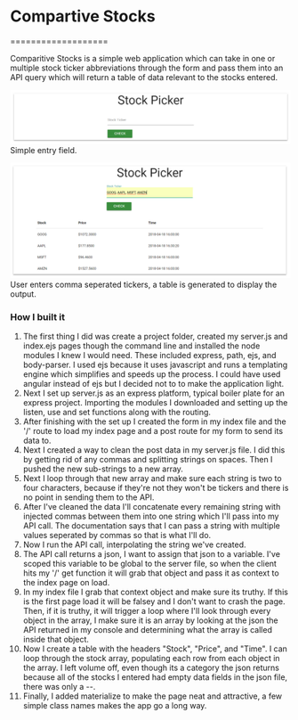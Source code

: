 # Compartive Stocks
===================

Comparitive Stocks is a simple web application which can take in one or multiple stock ticker abbreviations through the form and pass them into an API query which will return a table of data relevant to the stocks entered.

![alt text](./example.jpg "App Example")
Simple entry field.

![alt text](./outputExample.jpg "Output Example")
User enters comma seperated tickers, a table is generated to display the output. 

### How I built it

1.  The first thing I did was create a project folder, created my server.js and index.ejs pages though the command line and installed the node modules I knew I would need. These included express, path, ejs, and body-parser. I used ejs because it uses javascript and runs a templating engine which simplifies and speeds up the process. I could have used angular instead of ejs but I decided not to to make the application light. 
2.  Next I set up server.js as an express platform, typical boiler plate for an express project. Importing the modules I downloaded and setting up the listen, use and set functions along with the routing. 
3.  After finishing with the set up I created the form in my index file and the '/' route to load my index page and a post route for my form to send its data to.
4.  Next I created a way to clean the post data in my server.js file. I did this by getting rid of any commas and splitting strings on spaces. Then I pushed the new sub-strings to a new array. 
5.  Next I loop through that new array and make sure each string is two to four characters, because if they're not they won't be tickers and there is no point in sending them to the API. 
6.  After I've cleaned the data I'll concatenate every remaining string with injected commas between them into one string which I'll pass into my API call. The documentation says that I can pass a string with multiple values seperated by commas so that is what I'll do. 
7.  Now I run the API call, interpolating the string we've created. 
8.  The API call returns a json, I want to assign that json to a variable. I've scoped this variable to be global to the server file, so when the client hits my '/' get function it will grab that object and pass it as context to the index page on load. 
9.  In my index file I grab that context object and make sure its truthy. If this is the first page load it will be falsey and I don't want to crash the page. Then, if it is truthy, it will trigger a loop where I'll look through every object in the array, I make sure it is an array by looking at the json the API returned in my console and determining what the array is called inside that object. 
10. Now I create a table with the headers "Stock", "Price", and "Time". I can loop through the stock array, populating each row from each object in the array. I left volume off, even though its a category the json returns because all of the stocks I entered had empty data fields in the json file, there was only a --.
11. Finally, I added materialize to make the page neat and attractive, a few simple class names makes the app go a long way. 
